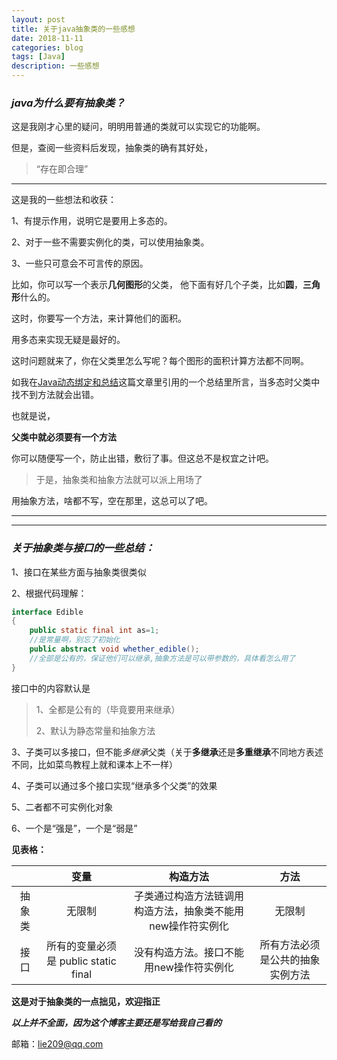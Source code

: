 ```yaml
---
layout: post
title: 关于java抽象类的一些感想
date: 2018-11-11
categories: blog
tags: [Java]
description: 一些感想
---
```


### _**java为什么要有抽象类？**_

这是我刚才心里的疑问，明明用普通的类就可以实现它的功能啊。

但是，查阅一些资料后发现，抽象类的确有其好处，

>“存在即合理”

---
这是我的一些想法和收获：

1、有提示作用，说明它是要用上多态的。

2、对于一些不需要实例化的类，可以使用抽象类。

3、一些只可意会不可言传的原因。

比如，你可以写一个表示**几何图形**的父类，
他下面有好几个子类，比如**圆**，**三角形**什么的。

这时，你要写一个方法，来计算他们的面积。

用多态来实现无疑是最好的。

这时问题就来了，你在父类里怎么写呢？每个图形的面积计算方法都不同啊。

如我在[Java动态绑定和总结](http://lie209.tech/blog/2018/11/10/java/)这篇文章里引用的一个总结里所言，当多态时父类中找不到方法就会出错。

也就是说，

**父类中就必须要有一个方法**

你可以随便写一个，防止出错，敷衍了事。但这总不是权宜之计吧。

>于是，抽象类和抽象方法就可以派上用场了

用抽象方法，啥都不写，空在那里，这总可以了吧。

---
---
### _**关于抽象类与接口的一些总结：**_
1、接口在某些方面与抽象类很类似

2、根据代码理解：

```java
interface Edible
{
    public static final int as=1;      
    //是常量啊，别忘了初始化
    public abstract void whether_edible();  
    //全部是公有的，保证他们可以继承,抽象方法是可以带参数的，具体看怎么用了
}
```

接口中的内容默认是
>1、全都是公有的（毕竟要用来继承）
>
>2、默认为静态常量和抽象方法


3、子类可以多接口，但不能*多继承*父类（关于**多继承**还是**多重继承**不同地方表述不同，比如菜鸟教程上就和课本上不一样）

4、子类可以通过多个接口实现“继承多个父类”的效果

5、二者都不可实例化对象

6、一个是“强是”，一个是“弱是”


**见表格：**

|  |变量|构造方法|方法|
|:----:|:----:|:----:|:----:|
|抽象类|无限制|子类通过构造方法链调用构造方法，抽象类不能用new操作符实例化|无限制|
|接口|所有的变量必须是 public static final|没有构造方法。接口不能用new操作符实例化|所有方法必须是公共的抽象实例方法|




**这是对于抽象类的一点拙见，欢迎指正**

**_以上并不全面，因为这个博客主要还是写给我自己看的_**

邮箱：lie209@qq.com
